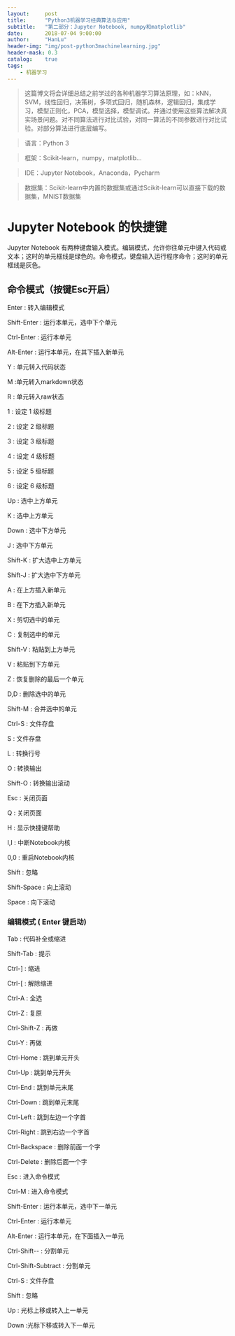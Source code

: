 ```yaml
---
layout:     post
title:      "Python3机器学习经典算法与应用"
subtitle:   "第二部分：Jupyter Notebook, numpy和matplotlib"
date:       2018-07-04 9:00:00
author:     "HanLu"
header-img: "img/post-python3machinelearning.jpg"
header-mask: 0.3
catalog:    true
tags:
    - 机器学习
---
```


> 这篇博文将会详细总结之前学过的各种机器学习算法原理，如：kNN，SVM，线性回归，决策树，多项式回归，随机森林，逻辑回归，集成学习，模型正则化，PCA，模型选择，模型调试。并通过使用这些算法解决真实场景问题。对不同算法进行对比试验，对同一算法的不同参数进行对比试验。对部分算法进行底层编写。

> 语言：Python 3

> 框架：Scikit-learn，numpy，matplotlib...

> IDE：Jupyter Notebook，Anaconda，Pycharm

> 数据集：Scikit-learn中内置的数据集或通过Scikit-learn可以直接下载的数据集，MNIST数据集

# Jupyter Notebook 的快捷键

Jupyter Notebook 有两种键盘输入模式。编辑模式，允许你往单元中键入代码或文本；这时的单元框线是绿色的。命令模式，键盘输入运行程序命令；这时的单元框线是灰色。

## 命令模式（按键Esc开启）

Enter : 转入编辑模式

Shift-Enter : 运行本单元，选中下个单元

Ctrl-Enter : 运行本单元

Alt-Enter : 运行本单元，在其下插入新单元

Y : 单元转入代码状态

M :单元转入markdown状态

R : 单元转入raw状态

1 : 设定 1 级标题

2 : 设定 2 级标题

3 : 设定 3 级标题

4 : 设定 4 级标题

5 : 设定 5 级标题

6 : 设定 6 级标题

Up : 选中上方单元

K : 选中上方单元

Down : 选中下方单元

J : 选中下方单元

Shift-K : 扩大选中上方单元

Shift-J : 扩大选中下方单元

A : 在上方插入新单元

B : 在下方插入新单元

X : 剪切选中的单元

C : 复制选中的单元

Shift-V : 粘贴到上方单元

V : 粘贴到下方单元

Z : 恢复删除的最后一个单元

D,D : 删除选中的单元

Shift-M : 合并选中的单元

Ctrl-S : 文件存盘

S : 文件存盘

L : 转换行号

O : 转换输出

Shift-O : 转换输出滚动

Esc : 关闭页面

Q : 关闭页面

H : 显示快捷键帮助

I,I : 中断Notebook内核

0,0 : 重启Notebook内核

Shift : 忽略

Shift-Space : 向上滚动

Space : 向下滚动

### 编辑模式 ( Enter 键启动)

Tab : 代码补全或缩进

Shift-Tab : 提示

Ctrl-] : 缩进

Ctrl-[ : 解除缩进

Ctrl-A : 全选

Ctrl-Z : 复原

Ctrl-Shift-Z : 再做

Ctrl-Y : 再做

Ctrl-Home : 跳到单元开头

Ctrl-Up : 跳到单元开头

Ctrl-End : 跳到单元末尾

Ctrl-Down : 跳到单元末尾

Ctrl-Left : 跳到左边一个字首

Ctrl-Right : 跳到右边一个字首

Ctrl-Backspace : 删除前面一个字

Ctrl-Delete : 删除后面一个字

Esc : 进入命令模式

Ctrl-M : 进入命令模式

Shift-Enter : 运行本单元，选中下一单元

Ctrl-Enter : 运行本单元

Alt-Enter : 运行本单元，在下面插入一单元

Ctrl-Shift-- : 分割单元

Ctrl-Shift-Subtract : 分割单元

Ctrl-S : 文件存盘

Shift : 忽略

Up : 光标上移或转入上一单元

Down :光标下移或转入下一单元


